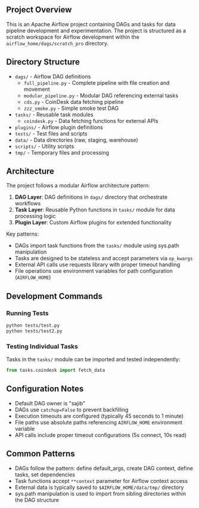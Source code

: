 ## Project Overview

This is an Apache Airflow project containing DAGs and tasks for data pipeline development and experimentation. The project is structured as a scratch workspace for Airflow development within the `airflow_home/dags/scratch_pro` directory.

## Directory Structure

- `dags/` - Airflow DAG definitions
  - `full_pipeline.py` - Complete pipeline with file creation and movement
  - `modular_pipeline.py` - Modular DAG referencing external tasks
  - `cds.py` - CoinDesk data fetching pipeline
  - `zzz_smoke.py` - Simple smoke test DAG
- `tasks/` - Reusable task modules
  - `coindesk.py` - Data fetching functions for external APIs
- `plugins/` - Airflow plugin definitions
- `tests/` - Test files and scripts
- `data/` - Data directories (raw, staging, warehouse)
- `scripts/` - Utility scripts
- `tmp/` - Temporary files and processing

## Architecture

The project follows a modular Airflow architecture pattern:

1. **DAG Layer**: DAG definitions in `dags/` directory that orchestrate workflows
2. **Task Layer**: Reusable Python functions in `tasks/` module for data processing logic
3. **Plugin Layer**: Custom Airflow plugins for extended functionality

Key patterns:
- DAGs import task functions from the `tasks/` module using sys.path manipulation
- Tasks are designed to be stateless and accept parameters via `op_kwargs`
- External API calls use requests library with proper timeout handling
- File operations use environment variables for path configuration (`AIRFLOW_HOME`)

## Development Commands

### Running Tests
```bash
python tests/test.py
python tests/test2.py
```

### Testing Individual Tasks
Tasks in the `tasks/` module can be imported and tested independently:
```python
from tasks.coindesk import fetch_data
```

## Configuration Notes

- Default DAG owner is "sajib"
- DAGs use `catchup=False` to prevent backfilling
- Execution timeouts are configured (typically 45 seconds to 1 minute)
- File paths use absolute paths referencing `AIRFLOW_HOME` environment variable
- API calls include proper timeout configurations (5s connect, 10s read)

## Common Patterns

- DAGs follow the pattern: define default_args, create DAG context, define tasks, set dependencies
- Task functions accept `**context` parameter for Airflow context access
- External data is typically saved to `$AIRFLOW_HOME/data/tmp/` directory
- sys.path manipulation is used to import from sibling directories within the DAG structure
